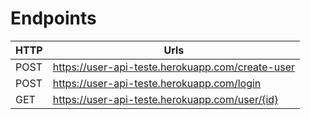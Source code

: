 # Endpoints

|HTTP| Urls                            | 
|----|-----------------------------------------------|
|POST | https://user-api-teste.herokuapp.com/create-user | 
|POST | https://user-api-teste.herokuapp.com/login | 
|GET | https://user-api-teste.herokuapp.com/user/{id} |  
